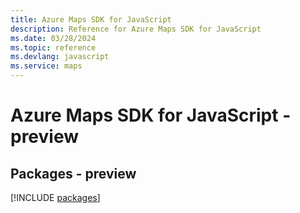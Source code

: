 ```yaml
---
title: Azure Maps SDK for JavaScript
description: Reference for Azure Maps SDK for JavaScript
ms.date: 03/28/2024
ms.topic: reference
ms.devlang: javascript
ms.service: maps
---
```

# Azure Maps SDK for JavaScript - preview
## Packages - preview
[!INCLUDE [packages](maps-index.md)]